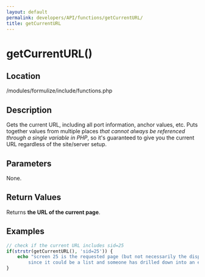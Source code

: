 ```yaml
---
layout: default
permalink: developers/API/functions/getCurrentURL/
title: getCurrentURL
---
```


# getCurrentURL()

## Location

/modules/formulize/include/functions.php

## Description

Gets the current URL, including all port information, anchor values, etc. Puts together values from multiple places _that cannot always be referenced through a single variable in PHP_, so it's guaranteed to give you the current URL regardless of the site/server setup.

## Parameters

None.

## Return Values

Returns __the URL of the current page__.

## Examples

~~~php
// check if the current URL includes sid=25
if(strstr(getCurrentURL(), 'sid=25')) {
    echo "screen 25 is the requested page (but not necessarily the displayed screen,
        since it could be a list and someone has drilled down into an entry)";
}
~~~
